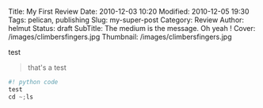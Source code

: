 Title: My First Review
Date: 2010-12-03 10:20
Modified: 2010-12-05 19:30
Tags: pelican, publishing
Slug: my-super-post
Category: Review
Author: helmut
Status: draft
SubTitle: The medium is the message. Oh yeah !
Cover: /images/climbersfingers.jpg
Thumbnail: /images/climbersfingers.jpg

test

> that's a test

```python
#! python code
test
cd ~;ls
```

